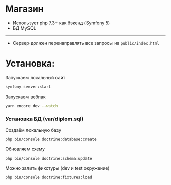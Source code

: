 # Магазин

- Использует php 7.3+ как бэкенд (Symfony 5)
- БД MySQL

---

- Сервер должен перенаправлять все запросы на `public/index.html`


# Установка:
Запускаем локальный сайт
```bash
symfony server:start
```

Запускаем вебпак
```bash
yarn encore dev --watch
```

### Установка БД (var/diplom.sql)
Создаём локальную базу
```bash
php bin/console doctrine:database:create
```
Обновляем схему
```bash
php bin/console doctrine:schema:update
```
Можно залить фикстуры (dev и test окружение)
```bash
php bin/console doctrine:fixtures:load
```